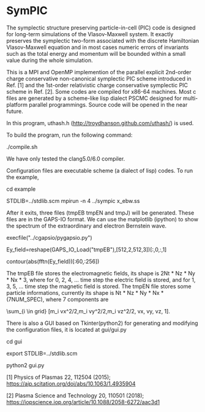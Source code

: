 # SymPIC
The symplectic structure preserving particle-in-cell (PIC) code is 
designed for long-term simulations of the Vlasov-Maxwell system. It 
exactly preserves the symplectic two-form associated with the discrete 
Hamiltonian Vlasov-Maxwell equation and in most cases numeric errors 
of invariants such as the total energy and momentum will be bounded within
a small value during the whole simulation.

This is a MPI and OpenMP implemention of the parallel explicit 
2nd-order charge conservative non-canonical symplectic PIC scheme 
introduced in Ref. [1] and the 1st-order relativistic charge 
conservative symplectic PIC scheme in Ref. [2]. Some codes are compiled
for x86-64 machines. Most c files are generated by a scheme-like lisp 
dialect PSCMC designed for multi-platform parallel programmings. Source 
code will be opened in the near future.

In this program, uthash.h (http://troydhanson.github.com/uthash/) is 
used.

To build the program, run the following command:

./compile.sh

We have only tested the clang5.0/6.0 compiler.

Configuration files are executable scheme (a dialect of lisp) codes. To run
the example, 

cd example

STDLIB=../stdlib.scm mpirun -n 4 ../sympic x_ebw.ss

After it exits, three files (tmpEB tmpEN and tmpJ) will be generated. 
These files are in the GAPS-IO format. We can use the matplotlib (ipython) to 
show the spectrum of the extraordinary and electron Bernstein wave.

execfile("../cgapsio/pygapsio.py")

Ey_field=reshape(GAPS_IO_Load("tmpEB"),[512,2,512,3])[:,0,:,1]

contour(abs(fftn(Ey_field))[:60,:256])

The tmpEB file stores the electromagnetic fields, its shape
is 2Nt * Nz * Ny * Nx * 3, where for 0, 2, 4, ... time step the 
electric field is stored, and for 1, 3, 5, ... time step the 
magnetic field is stored. The tmpEN file stores some particle
informations, currently its shape is Nt * Nz * Ny * Nx * (7NUM_SPEC), 
where 7 components are 

\sum_{i \in grid} [m_i vx^2/2,m_i vy^2/2,m_i vz^2/2, vx, vy, vz, 1].

There is also a GUI based on Tkinter(python2) for generating and 
modifying the configuration files, it is located at gui/gui.py

cd gui

export STDLIB=../stdlib.scm

python2 gui.py


[1] Physics of Plasmas 22, 112504 (2015); https://aip.scitation.org/doi/abs/10.1063/1.4935904

[2] Plasma Science and Technology 20, 110501 (2018); https://iopscience.iop.org/article/10.1088/2058-6272/aac3d1
